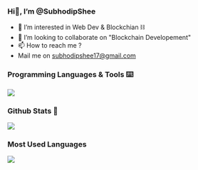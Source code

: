 ### Hi👋, I’m @SubhodipShee

- 👀 I’m interested in  Web Dev & Blockchian ⛓
- 💞️ I’m looking to collaborate on "Blockchain Developement"
- 📫 How to reach me ?
- Mail me on subhodipshee17@gmail.com

<!---
SubhodipShee/SubhodipShee is a ✨ special ✨ repository because its README.md (this file) appears on your GitHub profile.
You can click the Preview link to take a look at your changes.
--->

### Programming Languages & Tools ⌨️
<p>
  <a href="https://skillicons.dev">
    <img src="https://skillicons.dev/icons?i=c,py,java,html,css,js,react,npm,postman,vscode,windows,idea,ubuntu,discord,linkedin, gmail" />
  </a>
</p>

### Github Stats 📑
<picture>
  <source
    srcset="https://github-readme-stats.vercel.app/api?username=SubhodipShee&rank_icon=github&theme=transparent&show=reviews,discussions_started,discussions_answered,prs_merged,prs_merged_percentage"
    media="(prefers-color-scheme: dark)"
  />
  <source
    srcset="https://github-readme-stats.vercel.app/api?username=SubhodipShee&rank_icon=github&show=reviews,discussions_started,discussions_answered,prs_merged,prs_merged_percentage"
    media="(prefers-color-scheme: light), (prefers-color-scheme: no-preference)"
  />
  <img src="https://github-readme-stats.vercel.app/api?username=SubhodipShee&rank_icon=github&theme=transparent&show=reviews,discussions_started,discussions_answered,prs_merged,prs_merged_percentage" />
</picture>

### Most Used Languages 
<picture>
  <source
    srcset="https://github-readme-stats.vercel.app/api/top-langs/?username=SubhodipShee&layout=compact&show_icons=true&theme=transparent"
    media="(prefers-color-scheme: dark)"
  />
  <source
    srcset="https://github-readme-stats.vercel.app/api/top-langs/?username=SubhodipShee&layout=compact&show_icons=true"
    media="(prefers-color-scheme: light), (prefers-color-scheme: no-preference)"
  />
  <img src="https://github-readme-stats.vercel.app/api/top-langs/?username=SubhodipShee&layout=compact&show_icons=true" />
</picture>

